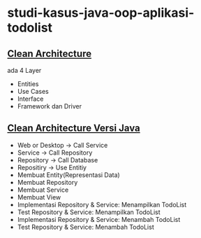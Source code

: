 # studi-kasus-java-oop-aplikasi-todolist

## [Clean Architecture](BYZCX.png)

ada 4 Layer

- Entities
- Use Cases
- Interface
- Framework dan Driver

## [Clean Architecture Versi Java]()

- Web or Desktop -> Call Service
- Service -> Call Repository
- Repository -> Call Database
- Repositiry -> Use Entitiy
- Membuat Entity(Representasi Data)
- Membuat Repository
- Membuat Service
- Membuat View
- Implementasi Repository & Service: Menampilkan TodoList
- Test Repository & Service: Menampilkan TodoList
- Implementasi Repository & Service: Menambah TodoList
- Test Repository & Service: Menambah TodoList

